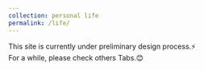 ```yaml
---
collection: personal life
permalink: /life/
---
```


This site is currently under preliminary design process.⚡<br>
For a while, please check others Tabs.😊
